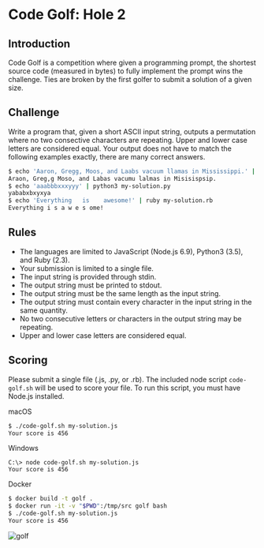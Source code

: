 Code Golf: Hole 2
===========================

## Introduction

Code Golf is a competition where given a programming prompt, the shortest source code (measured in bytes) to fully implement the prompt wins the challenge. Ties are broken by the first golfer to submit a solution of a given size.

## Challenge

Write a program that, given a short ASCII input string, outputs a permutation where no two consective characters are repeating. Upper and lower case letters are considered equal. Your output does not have to match the following examples exactly, there are many correct answers.

```bash
$ echo 'Aaron, Gregg, Moos, and Laabs vacuum llamas in Mississippi.' | node my-solution.js
Araon, Greg,g Moso, and Labas vacumu lalmas in Misisispsip.
$ echo 'aaabbbxxxyyy' | python3 my-solution.py
yababxbxyxya
$ echo 'Everything   is    awesome!' | ruby my-solution.rb
Everything i s a w e s ome!
```

## Rules

* The languages are limited to JavaScript (Node.js 6.9), Python3 (3.5), and Ruby (2.3).
* Your submission is limited to a single file.
* The input string is provided through stdin.
* The output string must be printed to stdout.
* The output string must be the same length as the input string.
* The output string must contain every character in the input string in the same quantity.
* No two consecutive letters or characters in the output string may be repeating.
* Upper and lower case letters are considered equal.

## Scoring

Please submit a single file (.js, .py, or .rb). The included node script `code-golf.sh` will be used to score your file. To run this script, you must have Node.js installed.

macOS
```bash
$ ./code-golf.sh my-solution.js
Your score is 456
```

Windows
```
C:\> node code-golf.sh my-solution.js
Your score is 456
```

Docker
```bash
$ docker build -t golf .
$ docker run -it -v "$PWD":/tmp/src golf bash
$ ./code-golf.sh my-solution.js
Your score is 456
```

![golf](https://media.giphy.com/media/t01OCfo66twSQ/giphy.gif)
